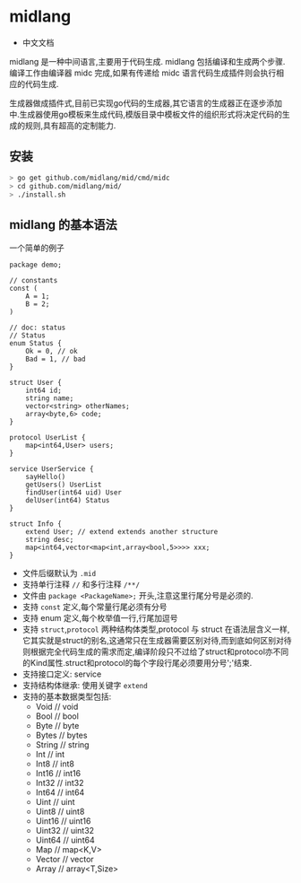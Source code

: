 midlang
=======

-	中文文档

midlang 是一种中间语言,主要用于代码生成. midlang 包括编译和生成两个步骤.编译工作由编译器 midc 完成,如果有传递给 midc 语言代码生成插件则会执行相应的代码生成.

生成器做成插件式,目前已实现go代码的生成器,其它语言的生成器正在逐步添加中.生成器使用go模板来生成代码,模版目录中模板文件的组织形式将决定代码的生成的规则,具有超高的定制能力.

安装
----

```sh
> go get github.com/midlang/mid/cmd/midc
> cd github.com/midlang/mid/
> ./install.sh
```

midlang 的基本语法
------------------

一个简单的例子

```mid
package demo;

// constants
const (
	A = 1;
	B = 2;
)

// doc: status
// Status
enum Status {
	Ok = 0, // ok
	Bad = 1, // bad
}

struct User {
	int64 id;
	string name;
	vector<string> otherNames;
	array<byte,6> code;
}

protocol UserList {
	map<int64,User> users;
}

service UserService {
	sayHello()
	getUsers() UserList
	findUser(int64 uid) User
	delUser(int64) Status
}

struct Info {
	extend User; // extend extends another structure
	string desc;
	map<int64,vector<map<int,array<bool,5>>>> xxx;
}
```

-	文件后缀默认为 `.mid`
-	支持单行注释 `//` 和多行注释 `/**/`
-	文件由 `package <PackageName>;` 开头,注意这里行尾分号是必须的.
-	支持 `const` 定义,每个常量行尾必须有分号
-	支持 enum 定义,每个枚举值一行,行尾加逗号
-	支持 `struct`,`protocol` 两种结构体类型,protocol 与 struct 在语法层含义一样,它其实就是struct的别名,这通常只在生成器需要区别对待,而到底如何区别对待则根据完全代码生成的需求而定,编译阶段只不过给了struct和protocol亦不同的Kind属性.struct和protocol的每个字段行尾必须要用分号';'结束.
-	支持接口定义: service
-	支持结构体继承: 使用关键字 `extend`
-	支持的基本数据类型包括:
	-	Void // void
	-	Bool // bool
	-	Byte // byte
	-	Bytes // bytes
	-	String // string
	-	Int // int
	-	Int8 // int8
	-	Int16 // int16
	-	Int32 // int32
	-	Int64 // int64
	-	Uint // uint
	-	Uint8 // uint8
	-	Uint16 // uint16
	-	Uint32 // uint32
	-	Uint64 // uint64
	-	Map // map<K,V>
	-	Vector // vector<T>
	-	Array // array<T,Size>
